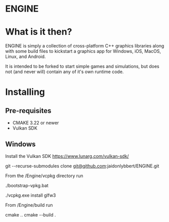 # ENGINE

# What is it then?
ENGINE is simply a collection of cross-platform C++ graphics libraries along with some build files to kickstart a graphics app for Windows, iOS, MacOS, Linux, and Android.

It is intended to be forked to start simple games and simulations, but does not (and never will) contain any of it's own runtime code.

# Installing
## Pre-requisites
- CMAKE 3.22 or newer
- Vulkan SDK

## Windows

Install the Vulkan SDK https://www.lunarg.com/vulkan-sdk/

git --recurse-submodules clone git@github.com:jaidonlybbert/ENGINE.git

From the /Engine/vcpkg directory run

./bootstrap-vpkg.bat

./vcpkg.exe install glfw3

From /Engine/build run

cmake ..
cmake --build .
